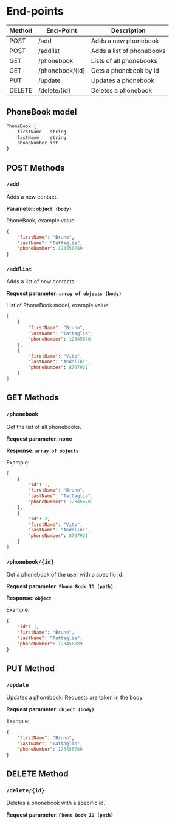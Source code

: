 # End-points

| Method | End-Point | Description |
| --- | --- | --- |
| POST | /add | Adds a new phonebook |
| POST | /addlist | Adds a list of phonebooks |
| GET | /phonebook | Lists of all phonebooks |
| GET | /phonebook/{id} | Gets a phonebook by id |
| PUT | /update | Updates a phonebook |
| DELETE | /delete/{id} | Deletes a phonebook |

## PhoneBook model

```xml
PhoneBook {
	firstName	string
	lastName	string
	phoneNumber int
}
```

## POST Methods

### `/add`

Adds a new contact.

**Parameter: `object (body)`**

PhoneBook, example value:

```json
{
	"firstName": "Bruno",
	"lastName": "Tattaglia",
	"phoneNumber": 123456789
}
```

### `/addlist`

Adds a list of new contacts.

**Request parameter: `array of objects (body)`**

List of PhoneBook model, example value:

```json
[
	{
		"firstName": "Bruno",
		"lastName": "Tattaglia",
		"phoneNumber": 12345678
	},
	{
		"firstName": "Vito",
		"lastName": "Andolini",
		"phoneNumber": 8767921
	}
]
```

## GET Methods

### `/phonebook`

Get the list of all phonebooks.

**Request parameter: none**

**Response: `array of objects`**

Example:

```json
[
	{
		"id": 1,
		"firstName": "Bruno",
		"lastName": "Tattaglia",
		"phoneNumber": 12345678
	},
	{
		"id": 2,
		"firstName": "Vito",
		"lastName": "Andolini",
		"phoneNumber": 8767921
	}
]
```

### `/phonebook/{id}`

Get a phonebook of the user with a specific id.

**Request parameter: `Phone Book ID (path)`**

**Response: `object`**

Example:

```json
{
	"id": 1,
	"firstName": "Bruno",
	"lastName": "Tattaglia",
	"phoneNumber": 123456789
}
```

## PUT Method

### `/update`

Updates a phonebook. Requests are taken in the body.

**Request parameter: `object (body)`**

Example:

```json
{
	"firstName": "Bruno",
	"lastName": "Tattaglia",
	"phoneNumber": 123456789
}
```

## DELETE Method

### `/delete/{id}`

Deletes a phonebook with a specific id.

**Request parameter: `Phone Book ID (path)`**